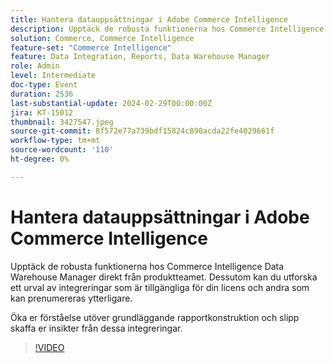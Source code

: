 ```yaml
---
title: Hantera datauppsättningar i Adobe Commerce Intelligence
description: Upptäck de robusta funktionerna hos Commerce Intelligence Data Warehouse Manager direkt från produktteamet. Dessutom kan du utforska ett urval av integreringar som är tillgängliga för din licens och andra som kan prenumereras ytterligare. Öka er förståelse utöver grundläggande rapportkonstruktion och slipp skaffa er insikter från dessa integreringar.
solution: Commerce, Commerce Intelligence
feature-set: "Commerce Intelligence"
feature: Data Integration, Reports, Data Warehouse Manager
role: Admin
level: Intermediate
doc-type: Event
duration: 2536
last-substantial-update: 2024-02-29T00:00:00Z
jira: KT-15012
thumbnail: 3427547.jpeg
source-git-commit: 8f572e77a739bdf15824c890acda22fe4029661f
workflow-type: tm+mt
source-wordcount: '110'
ht-degree: 0%

---
```



# Hantera datauppsättningar i Adobe Commerce Intelligence

Upptäck de robusta funktionerna hos Commerce Intelligence Data Warehouse Manager direkt från produktteamet. Dessutom kan du utforska ett urval av integreringar som är tillgängliga för din licens och andra som kan prenumereras ytterligare.

Öka er förståelse utöver grundläggande rapportkonstruktion och slipp skaffa er insikter från dessa integreringar.

>[!VIDEO](https://video.tv.adobe.com/v/3427547/?learn=on)